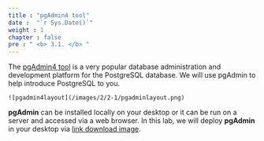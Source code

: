 ```yaml
---
title : "pgAdmin4 tool"
date :  "`r Sys.Date()`" 
weight : 1 
chapter : false
pre : " <b> 3.1. </b> "
---
```


The [pgAdmin4 tool](https://www.pgadmin.org/)  is a very popular database administration and development platform for the PostgreSQL database. We will use pgAdmin to help introduce PostgreSQL to you.

    ![pgadmin4layout](/images/2/2-1/pgadminlayout.png)

**pgAdmin** can be installed locally on your desktop or it can be run on a server and accessed via a web browser. In this lab, we will deploy **pgAdmin** in your desktop via [link download image](https://www.pgadmin.org/download/).